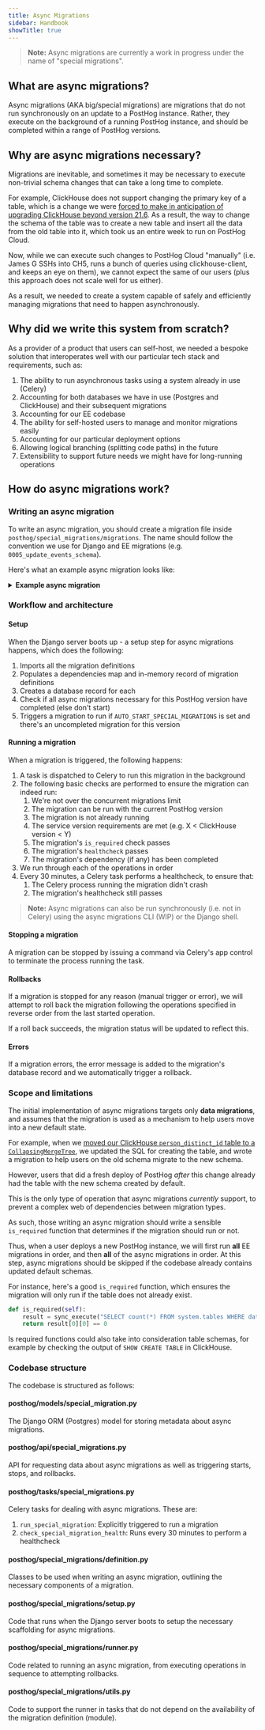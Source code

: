 ```yaml
---
title: Async Migrations
sidebar: Handbook
showTitle: true
---
```


> **Note:** Async migrations are currently a work in progress under the name of "special migrations".

## What are async migrations?

Async migrations (AKA big/special migrations) are migrations that do not run synchronously on an update to a PostHog instance. Rather, they execute on the background of a running PostHog instance, and should be completed within a range of PostHog versions. 

## Why are async migrations necessary?

Migrations are inevitable, and sometimes it may be necessary to execute non-trivial schema changes that can take a long time to complete. 

For example, ClickHouse does not support changing the primary key of a table, which is a change we were [forced to make in anticipation of upgrading ClickHouse beyond version 21.6](https://github.com/PostHog/posthog/issues/5684). As a result, the way to change the schema of the table was to create a new table and insert all the data from the old table into it, which took us an entire week to run on PostHog Cloud.

Now, while we can execute such changes to PostHog Cloud "manually" (i.e. James G SSHs into CH5, runs a bunch of queries using clickhouse-client, and keeps an eye on them), we cannot expect the same of our users (plus this approach does not scale well for us either).

As a result, we needed to create a system capable of safely and efficiently managing migrations that need to happen asynchronously.

## Why did we write this system from scratch?

As a provider of a product that users can self-host, we needed a bespoke solution that interoperates well with our particular tech stack and requirements, such as:

1. The ability to run asynchronous tasks using a system already in use (Celery)
2. Accounting for both databases we have in use (Postgres and ClickHouse) and their subsequent migrations
3. Accounting for our EE codebase
4. The ability for self-hosted users to manage and monitor migrations easily 
5. Accounting for our particular deployment options
6. Allowing logical branching (splitting code paths) in the future
7. Extensibility to support future needs we might have for long-running operations

## How do async migrations work?

### Writing an async migration

To write an async migration, you should create a migration file inside `posthog/special_migrations/migrations`. The name should follow the convention we use for Django and EE migrations (e.g. `0005_update_events_schema`).

Here's what an example async migration looks like:

<details>

<summary><b>Example async migration</b></summary>

<br />



```python
from posthog.constants import AnalyticsDBMS
from posthog.special_migrations.definition import SpecialMigrationDefinition, SpecialMigrationOperation
from posthog.version_requirement import ServiceVersionRequirement
from ee.clickhouse.client import sync_execute

class Migration(SpecialMigrationDefinition):

    description = "Migrate table_x to a new schema"

    # minimum posthog version for running this migration
    posthog_min_version = "1.28.0"

    # maximum posthog version this migration can be run on - it becomes a requirement from 1.31.1 onwards
    posthog_max_version = "1.31.0"

    # if clickhouse is on a version below 21.6.0, this migration won't run
    service_version_requirements = [
        ServiceVersionRequirement(service="clickhouse", supported_version=">=21.6.0"),
    ]

    # the special migration that needs to have completed before this one
    depends_on = "0003_previous_special_migration"

    # ordered list of operations in the migration
    operations = [
        SpecialMigrationOperation(
            database=AnalyticsDBMS.POSTGRES,
            sql="CREATE TABLE table_x_new ( key VARCHAR, value VARCHAR ) ENGINE = ReplacingMergeTree('value') ORDER BY key",
            rollback="DROP TABLE table_x_new",
        ),
        SpecialMigrationOperation(
            database=AnalyticsDBMS.POSTGRES,
            sql="INSERT INTO table_x_new (col1) SELECT key, value FROM table_x",
            rollback="TRUNCATE TABLE table_x_new",
        ),
    ]
    
    # only run if the table doesn't already exist
    def is_required(self):
        result = sync_execute("SELECT count(*) FROM system.tables WHERE database='posthog' AND name='table_x_new'")
        return result[0][0] == 0 

    # check if we're not running low on storage
    def healthcheck(self):
        result = sync_execute("SELECT free_space FROM system.disks")
        if result[0][0] < 1000000000:
            return (False, "ClickHouse available storage below 1GB") 

        return (True, None)

    # update progress based on the total rows moved
    def progress(self, _):
        result = sync_execute(f"SELECT count(*) FROM table_x")
        result2 = sync_execute(f"SELECT count(*) FROM table_x_new")
        total_rows_to_move = result2[0][0]
        total_rows_moved = result[0][0]

        progress = 100 * total_rows_moved / total_rows_to_move
        return progress

```

</details>


### Workflow and architecture 

#### Setup

When the Django server boots up - a setup step for async migrations happens, which does the following:

1. Imports all the migration definitions 
2. Populates a dependencies map and in-memory record of migration definitions
3. Creates a database record for each
4. Check if all async migrations necessary for this PostHog version have completed (else don't start)
5. Triggers a migration to run if `AUTO_START_SPECIAL_MIGRATIONS` is set and there's an uncompleted migration for this version

#### Running a migration

When a migration is triggered, the following happens:

1. A task is dispatched to Celery to run this migration in the background
2. The following basic checks are performed to ensure the migration can indeed run:
    1. We're not over the concurrent migrations limit
    2. The migration can be run with the current PostHog version
    3. The migration is not already running
    4. The service version requirements are met (e.g. X < ClickHouse version < Y)
    5. The migration's `is_required` check passes
    6. The migration's `healthcheck` passes
    7. The migration's dependency (if any) has been completed
3. We run through each of the operations in order
4. Every 30 minutes, a Celery task performs a healthcheck, to ensure that:
   1. The Celery process running the migration didn't crash
   2. The migration's healthcheck still passes 

> **Note:** Async migrations can also be run synchronously (i.e. not in Celery) using the async migrations CLI (WIP) or the Django shell.

#### Stopping a migration

A migration can be stopped by issuing a command via Celery's app control to terminate the process running the task. 

#### Rollbacks

If a migration is stopped for any reason (manual trigger or error), we will attempt to roll back the migration following the operations specified in reverse order from the last started operation. 

If a roll back succeeds, the migration status will be updated to reflect this.

#### Errors

If a migration errors, the error message is added to the migration's database record and we automatically trigger a rollback.

### Scope and limitations

The initial implementation of async migrations targets only **data migrations**, and assumes that the migration is used as a mechanism to help users move into a new default state. 

For example, when we [moved our ClickHouse `person_distinct_id` table to a `CollapsingMergeTree`](https://github.com/PostHog/posthog/pull/5563), we updated the SQL for creating the table, and wrote a migration to help users on the old schema migrate to the new schema. 

However, users that did a fresh deploy of PostHog _after_ this change already had the table with the new schema created by default.

This is the only type of operation that async migrations _currently_ support, to prevent a complex web of dependencies between migration types.

As such, those writing an async migration should write a sensible `is_required` function that determines if the migration should run or not. 

Thus, when a user deploys a new PostHog instance, we will first run **all** EE migrations in order, and then **all** of the async migrations in order. At this step, async migrations should be skipped if the codebase already contains updated default schemas. 

For instance, here's a good `is_required` function, which ensures the migration will only run if the table does not already exist.

```python
def is_required(self):
    result = sync_execute("SELECT count(*) FROM system.tables WHERE database='posthog' AND name='table_x_new'")
    return result[0][0] == 0 
```

Is required functions could also take into consideration table schemas, for example by checking the output of `SHOW CREATE TABLE` in ClickHouse.


### Codebase structure

The codebase is structured as follows:

#### posthog/models/special_migration.py

The Django ORM (Postgres) model for storing metadata about async migrations.

#### posthog/api/special_migrations.py

API for requesting data about async migrations as well as triggering starts, stops, and rollbacks.

#### posthog/tasks/special_migrations.py

Celery tasks for dealing with async migrations. These are:

1. `run_special_migration`: Explicitly triggered to run a migration
2. `check_special_migration_health`: Runs every 30 minutes to perform a healthcheck

#### posthog/special_migrations/definition.py

Classes to be used when writing an async migration, outlining the necessary components of a migration.

#### posthog/special_migrations/setup.py

Code that runs when the Django server boots to setup the necessary scaffolding for async migrations.

#### posthog/special_migrations/runner.py

Code related to running an async migration, from executing operations in sequence to attempting rollbacks.

#### posthog/special_migrations/utils.py

Code to support the runner in tasks that do not depend on the availability of the migration definition (module).

